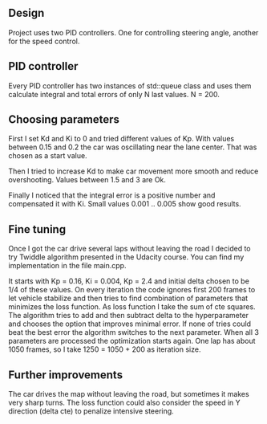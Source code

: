 ##  Design

Project uses two PID controllers. One for controlling steering angle, another for the speed control.


##  PID controller

Every PID controller has two instances of std::queue class and uses them calculate integral and total errors of only N last values.
N = 200.

## Choosing parameters

First I set Kd and Ki to 0 and tried different values of Kp. With values between 0.15 and 0.2 the car was oscillating near the lane center. That was chosen as a start value.

Then I tried to increase Kd to make car movement more smooth and reduce overshooting. Values between 1.5 and 3 are Ok.

Finally I noticed that the integral error is a positive number and compensated it with Ki. Small values 0.001 .. 0.005 show good results.

## Fine tuning

Once I got the car drive several laps without leaving the road I decided to try Twiddle algorithm presented in the Udacity course. You can find my implementation in the file main.cpp.

It starts with Kp = 0.16, Ki = 0.004, Kp = 2.4 and initial delta chosen to be 1/4 of these values. On every iteration the code ignores first 200 frames to let vehicle stabilize and then tries to find combination of parameters that minimizes the loss function. As loss function I take the sum of cte squares. The algorithm tries to add and then subtract delta to the hyperparameter and chooses the option that improves minimal error. If none of tries could beat the best error the algorithm switches to the next parameter. When all 3 parameters are processed the optimization starts again.
One lap has about 1050 frames, so I take 1250 = 1050 + 200 as iteration size.


## Further improvements

The car drives the map without leaving the road, but sometimes it makes very sharp turns. The loss function could also consider the speed in Y direction (delta cte) to penalize intensive steering.          